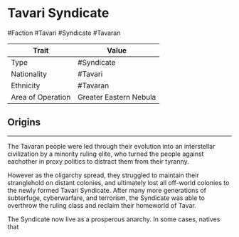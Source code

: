 # Tavari Syndicate
#Faction #Tavari #Syndicate #Tavaran

Trait | Value
---- | ----
Type | #Syndicate
Nationality | #Tavari
Ethnicity | #Tavaran
Area of Operation | Greater Eastern Nebula

## Origins
---
The Tavaran people were led through their evolution into an interstellar civilization by a minority ruling elite, who turned the people against eachother in proxy politics to distract them from their tyranny.

However as the oligarchy spread, they struggled to maintain their stranglehold on distant colonies, and ultimately lost all off-world colonies to the newly formed Tavari Syndicate. After many more generations of subterfuge, cyberwarfare, and terrorism, the Syndicate was able to overthrow the ruling class and reclaim their homeworld of Tavar.

The Syndicate now live as a prosperous anarchy. In some cases, natives that 



